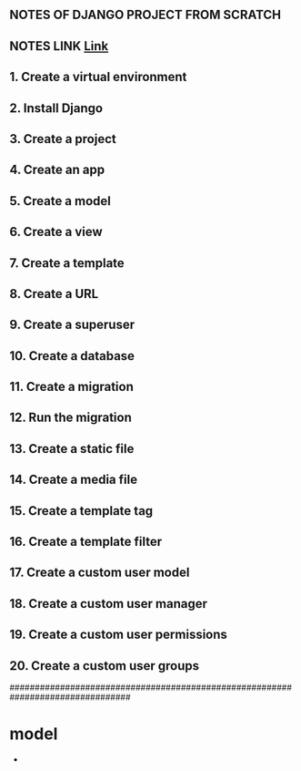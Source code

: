 ## NOTES OF DJANGO PROJECT FROM SCRATCH

## NOTES LINK [Link](https://www.notion.so/Django-3a82adcbb9a54dabaa052fc95b08c219?pvs=4)

## 1. Create a virtual environment

## 2. Install Django

## 3. Create a project

## 4. Create an app

## 5. Create a model

## 6. Create a view

## 7. Create a template

## 8. Create a URL

## 9. Create a superuser

## 10. Create a database

## 11. Create a migration

## 12. Run the migration

## 13. Create a static file

## 14. Create a media file

## 15. Create a template tag

## 16. Create a template filter

## 17. Create a custom user model

## 18. Create a custom user manager

## 19. Create a custom user permissions

## 20. Create a custom user groups


################################################################################

# model
- 